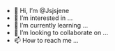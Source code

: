 - 👋 Hi, I’m @Jsjsjene
- 👀 I’m interested in ...
- 🌱 I’m currently learning ...
- 💞️ I’m looking to collaborate on ...
- 📫 How to reach me ...

<!---
Jsjsjene/Jsjsjene is a ✨ special ✨ repository because its `README.md` (this file) appears on your GitHub profile.
You can click the Preview link to take a look at your changes.
--->
